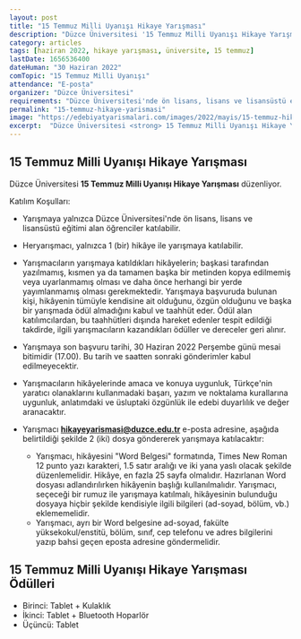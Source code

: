 ```yaml
---
layout: post
title: "15 Temmuz Milli Uyanışı Hikaye Yarışması"
description: "Düzce Üniversitesi '15 Temmuz Milli Uyanışı Hikaye Yarışması' düzenliyor."
category: articles
tags: [haziran 2022, hikaye yarışması, üniversite, 15 temmuz]
lastDate: 1656536400
dateHuman: "30 Haziran 2022"
comTopic: "15 Temmuz Milli Uyanışı"
attendance: "E-posta"
organizer: "Düzce Üniversitesi"
requirements: "Düzce Üniversitesi'nde ön lisans, lisans ve lisansüstü eğitimi alan öğrenciler katılabilir."
permalink: "15-temmuz-hikaye-yarismasi"
image: "https://edebiyatyarismalari.com/images/2022/mayis/15-temmuz-hikaye-yarismasi.jpg"
excerpt:  "Düzce Üniversitesi <strong> 15 Temmuz Milli Uyanışı Hikaye Yarışması </strong> düzenliyor."
---
```


## 15 Temmuz Milli Uyanışı Hikaye Yarışması
Düzce Üniversitesi **15 Temmuz Milli Uyanışı Hikaye Yarışması** düzenliyor.

Katılım Koşulları:
- Yarışmaya yalnızca Düzce Üniversitesi'nde ön lisans, lisans ve lisansüstü eğitimi alan öğrenciler katılabilir.
- Heryarışmacı, yalnızca 1 (bir) hikâye ile yarışmaya katılabilir. 
- Yarışmacıların yarışmaya katıldıkları hikâyelerin; başkasi tarafından yazılmamış, kısmen ya da tamamen başka bir metinden kopya edilmemiş veya uyarlanmamış olması ve daha önce herhangi bir yerde yayımlanmamış olması gerekmektedir. Yarışmaya başvuruda bulunan kişi, hikâyenin tümüyle kendisine ait olduğunu, özgün olduğunu ve başka bir yarışmada ödül almadığını kabul ve taahhüt eder. Ödül alan katılımcılardan, bu taahhütleri dışında hareket edenler tespit edildiği takdirde, ilgili yarışmacıların kazandıkları ödüller ve dereceler geri alınır. 
- Yarışmaya son başvuru tarihi, 30 Haziran 2022 Perşembe günü mesai bitimidir (17.00). Bu tarih ve saatten sonraki gönderimler kabul edilmeyecektir. 
- Yarışmacıların hikâyelerinde amaca ve konuya uygunluk, Türkçe'nin yaratıcı olanaklarını kullanmadaki başarı, yazım ve noktalama kurallarına uygunluk, anlatımdaki ve üsluptaki özgünlük ile edebi duyarlılık ve değer aranacaktır. 

- Yarışmacı **hikayeyarismasi@duzce.edu.tr** e-posta adresine, aşağıda belirtildiği şekilde 2 (iki) dosya göndererek yarışmaya katılacaktır:
    - Yarışmacı, hikâyesini "Word Belgesi" formatında, Times New Roman 12 punto yazı karakteri, 1.5 satır aralığı ve iki yana yaslı olacak şekilde düzenlemelidir. Hikâye, en fazla 25 sayfa olmalıdır. Hazırlanan Word dosyası adlandırılırken hikâyenin başlığı kullanılmalıdır. Yarışmacı, seçeceği bir rumuz ile yarışmaya katılmalı, hikâyesinin bulunduğu dosyaya hiçbir şekilde kendisiyle ilgili bilgileri (ad-soyad, bölüm, vb.) eklememelidir.
    - Yarışmacı, ayrı bir Word belgesine ad-soyad, fakülte yüksekokul/enstitü, bölüm, sınıf, cep telefonu ve adres bilgilerini yazıp bahsi geçen eposta adresine göndermelidir. 
    

## 15 Temmuz Milli Uyanışı Hikaye Yarışması Ödülleri
- Birinci: Tablet + Kulaklık
- İkinci: Tablet + Bluetooth Hoparlör
- Üçüncü: Tablet